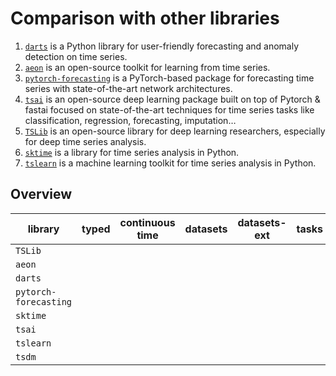 # Comparison with other libraries

1. [`darts`](https://github.com/unit8co/darts) is a Python library for user-friendly forecasting and anomaly detection on time series.
2. [`aeon`](https://github.com/aeon-toolkit/aeon) is an open-source toolkit for learning from time series.
3. [`pytorch-forecasting`](https://github.com/jdb78/pytorch-forecasting) is a PyTorch-based package for forecasting time series with state-of-the-art network architectures.
4. [`tsai`](https://github.com/timeseriesAI/tsai) is an open-source deep learning package built on top of Pytorch & fastai focused on state-of-the-art techniques for time series tasks like classification, regression, forecasting, imputation…
5. [`TSLib`](https://github.com/thuml/Time-Series-Library) is an open-source library for deep learning researchers, especially for deep time series analysis.
6. [`sktime`](https://github.com/sktime/sktime) is a library for time series analysis in Python.
7. [`tslearn`](https://github.com/tslearn-team/tslearn) is a machine learning toolkit for time series analysis in Python.

## Overview

| library               | typed | continuous time | datasets | datasets-ext | tasks | tasks-ext | models | models-ext | encoders | encoders-ext |
|-----------------------|-------|-----------------|----------|--------------|-------|-----------|--------|------------|----------|--------------|
| `TSLib`               |       |                 |          |              |       |           |        |            |          |              |
| `aeon`                |       |                 |          |              |       |           |        |            |          |              |
| `darts`               |       |                 |          |              |       |           |        |            |          |              |
| `pytorch-forecasting` |       |                 |          |              |       |           |        |            |          |              |
| `sktime`              |       |                 |          |              |       |           |        |            |          |              |
| `tsai`                |       |                 |          |              |       |           |        |            |          |              |
| `tslearn`             |       |                 |          |              |       |           |        |            |          |              |
| `tsdm`                |       |                 |          |              |       |           |        |            |          |              |

